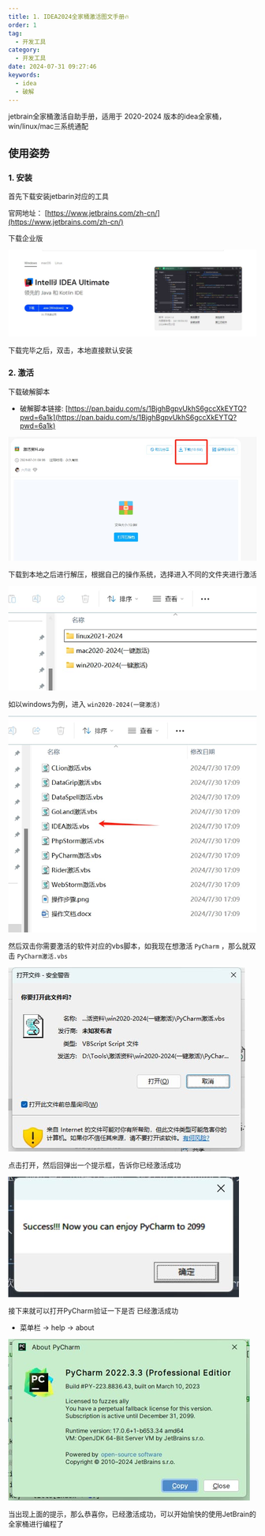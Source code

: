 ```yaml
---
title: 1. IDEA2024全家桶激活图文手册🔥
order: 1
tag:
  - 开发工具
category:
  - 开发工具
date: 2024-07-31 09:27:46
keywords:
  - idea
  - 破解
---
```


jetbrain全家桶激活自助手册，适用于 2020-2024 版本的idea全家桶，win/linux/mac三系统通配

## 使用姿势

### 1. 安装

首先下载安装jetbarin对应的工具

官网地址： [https://www.jetbrains.com/zh-cn/](https://www.jetbrains.com/zh-cn/)


下载企业版

![](/imgs/240731/00.jpg)


下载完毕之后，双击，本地直接默认安装


### 2. 激活

下载破解脚本

- 破解脚本链接: [https://pan.baidu.com/s/1BjghBgpvUkhS6gccXkEYTQ?pwd=6a1k](https://pan.baidu.com/s/1BjghBgpvUkhS6gccXkEYTQ?pwd=6a1k)

![](/imgs/240731/01.jpg)

下载到本地之后进行解压，根据自己的操作系统，选择进入不同的文件夹进行激活

![](/imgs/240731/02.jpg)

如以windows为例，进入 `win2020-2024(一键激活)`

![](/imgs/240731/03.jpg)

然后双击你需要激活的软件对应的vbs脚本，如我现在想激活 `PyCharm` ，那么就双击 `PyCharm激活.vbs`

![](/imgs/240731/04.jpg)

点击打开，然后回弹出一个提示框，告诉你已经激活成功

![](/imgs/240731/05.jpg)

接下来就可以打开PyCharm验证一下是否 已经激活成功

- 菜单栏 -> help -> about

![](/imgs/240731/06.jpg)


当出现上面的提示，那么恭喜你，已经激活成功，可以开始愉快的使用JetBrain的全家桶进行编程了